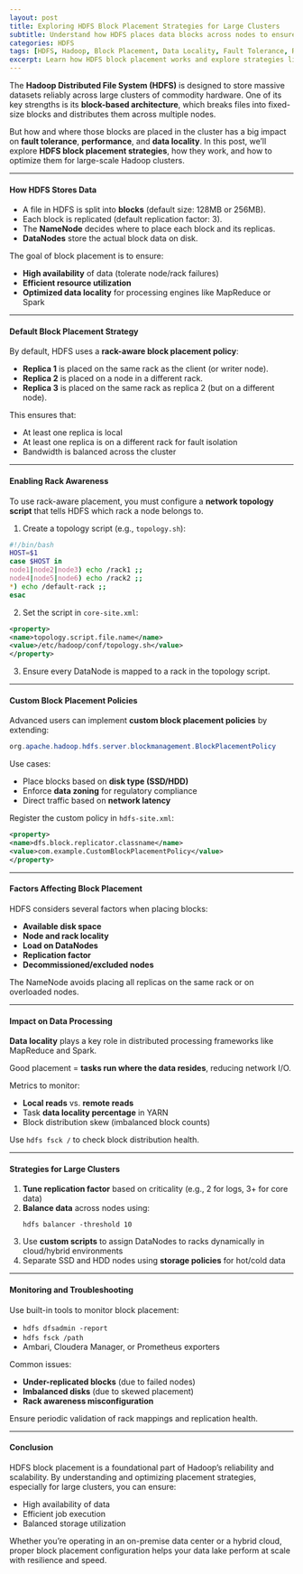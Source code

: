 ```yaml
---
layout: post
title: Exploring HDFS Block Placement Strategies for Large Clusters
subtitle: Understand how HDFS places data blocks across nodes to ensure fault tolerance and performance at scale
categories: HDFS
tags: [HDFS, Hadoop, Block Placement, Data Locality, Fault Tolerance, Rack Awareness, Big Data]
excerpt: Learn how HDFS block placement works and explore strategies like rack awareness and topology scripts to optimize storage utilization, fault tolerance, and data locality in large Hadoop clusters.
---
```

The **Hadoop Distributed File System (HDFS)** is designed to store massive datasets reliably across large clusters of commodity hardware. One of its key strengths is its **block-based architecture**, which breaks files into fixed-size blocks and distributes them across multiple nodes.

But how and where those blocks are placed in the cluster has a big impact on **fault tolerance**, **performance**, and **data locality**. In this post, we’ll explore **HDFS block placement strategies**, how they work, and how to optimize them for large-scale Hadoop clusters.

---

#### How HDFS Stores Data

- A file in HDFS is split into **blocks** (default size: 128MB or 256MB).
- Each block is replicated (default replication factor: 3).
- The **NameNode** decides where to place each block and its replicas.
- **DataNodes** store the actual block data on disk.

The goal of block placement is to ensure:
- **High availability** of data (tolerate node/rack failures)
- **Efficient resource utilization**
- **Optimized data locality** for processing engines like MapReduce or Spark

---

#### Default Block Placement Strategy

By default, HDFS uses a **rack-aware block placement policy**:

- **Replica 1** is placed on the same rack as the client (or writer node).
- **Replica 2** is placed on a node in a different rack.
- **Replica 3** is placed on the same rack as replica 2 (but on a different node).

This ensures that:
- At least one replica is local
- At least one replica is on a different rack for fault isolation
- Bandwidth is balanced across the cluster

---

#### Enabling Rack Awareness

To use rack-aware placement, you must configure a **network topology script** that tells HDFS which rack a node belongs to.

1. Create a topology script (e.g., `topology.sh`):

```bash
#!/bin/bash
HOST=$1
case $HOST in
node1|node2|node3) echo /rack1 ;;
node4|node5|node6) echo /rack2 ;;
*) echo /default-rack ;;
esac
```

2. Set the script in `core-site.xml`:

```xml
<property>
<name>topology.script.file.name</name>
<value>/etc/hadoop/conf/topology.sh</value>
</property>
```

3. Ensure every DataNode is mapped to a rack in the topology script.

---

#### Custom Block Placement Policies

Advanced users can implement **custom block placement policies** by extending:

```java
org.apache.hadoop.hdfs.server.blockmanagement.BlockPlacementPolicy
```

Use cases:
- Place blocks based on **disk type (SSD/HDD)**
- Enforce **data zoning** for regulatory compliance
- Direct traffic based on **network latency**

Register the custom policy in `hdfs-site.xml`:

```xml
<property>
<name>dfs.block.replicator.classname</name>
<value>com.example.CustomBlockPlacementPolicy</value>
</property>
```

---

#### Factors Affecting Block Placement

HDFS considers several factors when placing blocks:

- **Available disk space**
- **Node and rack locality**
- **Load on DataNodes**
- **Replication factor**
- **Decommissioned/excluded nodes**

The NameNode avoids placing all replicas on the same rack or on overloaded nodes.

---

#### Impact on Data Processing

**Data locality** plays a key role in distributed processing frameworks like MapReduce and Spark.

Good placement = **tasks run where the data resides**, reducing network I/O.

Metrics to monitor:
- **Local reads** vs. **remote reads**
- Task **data locality percentage** in YARN
- Block distribution skew (imbalanced block counts)

Use `hdfs fsck /` to check block distribution health.

---

#### Strategies for Large Clusters

1. **Tune replication factor** based on criticality (e.g., 2 for logs, 3+ for core data)
2. **Balance data** across nodes using:
   ```
   hdfs balancer -threshold 10
   ```
3. Use **custom scripts** to assign DataNodes to racks dynamically in cloud/hybrid environments
4. Separate SSD and HDD nodes using **storage policies** for hot/cold data

---

#### Monitoring and Troubleshooting

Use built-in tools to monitor block placement:

- `hdfs dfsadmin -report`
- `hdfs fsck /path`
- Ambari, Cloudera Manager, or Prometheus exporters

Common issues:
- **Under-replicated blocks** (due to failed nodes)
- **Imbalanced disks** (due to skewed placement)
- **Rack awareness misconfiguration**

Ensure periodic validation of rack mappings and replication health.

---

#### Conclusion

HDFS block placement is a foundational part of Hadoop’s reliability and scalability. By understanding and optimizing placement strategies, especially for large clusters, you can ensure:
- High availability of data
- Efficient job execution
- Balanced storage utilization

Whether you’re operating in an on-premise data center or a hybrid cloud, proper block placement configuration helps your data lake perform at scale with resilience and speed.
